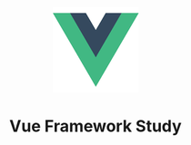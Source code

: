<div style='text-align:center'>

![Vue Framework](/assets/vue.png)


Vue Framework Study
===================

</div>